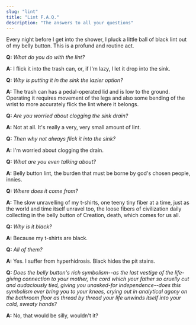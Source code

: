 ```yaml
---
slug: "lint"
title: "Lint F.A.Q."
description: "The answers to all your questions"
---
```


Every night before I get into the shower, I pluck a little ball of black lint out
of my belly button. This is a profund and routine act.

**Q:** _What do you do with the lint?_

**A:** I flick it into the trash can, or, if I'm lazy, I let it drop into the sink.

**Q:** _Why is putting it in the sink the lazier option?_

**A:** The trash can has a pedal-operated lid and is low to the ground. Operating it
requires movement of the legs and also some bending of the wrist to more accurately
flick the lint where it belongs.

**Q:** _Are you worried about clogging the sink drain?_

**A:** Not at all. It's really a very, very small amount of lint.

**Q:** _Then why not always flick it into the sink?_

**A:** I'm worried about clogging the drain.

**Q:**  _What are you even talking about?_

**A:** Belly button lint, the burden that must be borne by god's chosen people, innies.

**Q:** _Where does it come from?_

**A:** The slow unravelling of my t-shirts, one teeny tiny fiber at a time, just as
the world and time itself unravel too, the loose fibers of civilization daily collecting
in the belly button of Creation, death, which comes for us all.

**Q:** _Why is it black?_

**A:** Because my t-shirts are black.

**Q:** _All of them?_

**A:** Yes. I suffer from hyperhidrosis. Black hides the pit stains.

**Q:** _Does the belly button's rich symbolism--as the last vestige of the life-giving
connection to your mother, the cord which your father so cruelly cut and audaciously
tied, giving you unasked-for independence--does this symbolism ever bring you to your
knees, crying out in analytical agony on the bathroom floor as thread by thread your life
unwinds itself into your cold, sweaty hands?_

**A:** No, that would be silly, wouldn't it?
